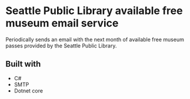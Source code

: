 # Seattle Public Library available free museum email service

Periodically sends an email with the next month of available free museum passes provided by the Seattle Public Library.

## Built with

- C#
- SMTP
- Dotnet core
